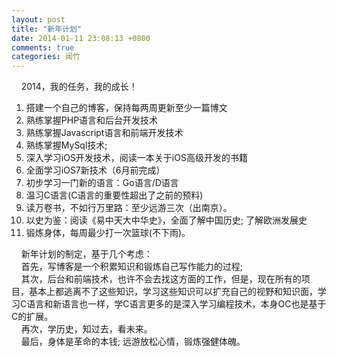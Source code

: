 ```yaml
---
layout: post
title: "新年计划"
date: 2014-01-11 23:08:13 +0800
comments: true
categories: 闻竹
---
```


     2014，我的任务，我的成长！


1. 搭建一个自己的博客，保持每两周更新至少一篇博文
2. 熟练掌握PHP语言和后台开发技术
3. 熟练掌握Javascript语言和前端开发技术
4. 熟练掌握MySql技术;
5. 深入学习iOS开发技术，阅读一本关于iOS高级开发的书籍
6. 全面学习iOS7新技术（6月前完成）
7. 初步学习一门新的语言：Go语言/D语言
8. 温习C语言(C语言的重要性超出了之前的预料)
8. 读万卷书，不如行万里路：至少远游三次（出南京）。
9. 以史为鉴：阅读《易中天大中华史》，全面了解中国历史; 了解欧洲发展史
10. 锻炼身体，每周最少打一次篮球(不下雨)。

    新年计划的制定，基于几个考虑：
    </br>
    首先，写博客是一个积累知识和锻炼自己写作能力的过程;
    </br>
    其次，后台和前端技术，也许不会去找这方面的工作，但是，现在所有的项目，基本上都逃离不了这些知识，学习这些知识可以扩充自己的视野和知识面，学习C语言和新语言也一样，学C语言更多的是深入学习编程技术，本身OC也是基于C的扩展。
    </br>
    再次，学历史，知过去，看未来。
    </br>
    最后，身体是革命的本钱; 远游放松心情，锻炼强健体魄。
    
    
    
